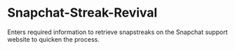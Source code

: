 # Snapchat-Streak-Revival
Enters required information to retrieve snapstreaks on the Snapchat support website to quicken the process.
